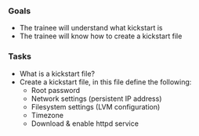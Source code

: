 ### Goals
- The trainee will understand what kickstart is
- The trainee will know how to create a kickstart file

### Tasks
- What is a kickstart file?
- Create a kickstart file, in this file define the following:
  - Root password
  - Network settings (persistent IP address)
  - Filesystem settings (LVM configuration)
  - Timezone
  - Download & enable httpd service

